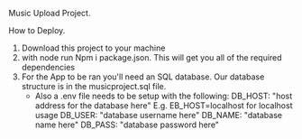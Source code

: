 Music Upload Project.

How to Deploy.
 1. Download this project to your machine
 2. with node run Npm i package.json. This will get you all of the required dependencies 
 3. For the App to be ran you'll need an SQL database. Our database structure is in the musicproject.sql file.
    - Also a .env file needs to be setup with the following:
       DB_HOST: "host address for the database here" E.g. EB_HOST=localhost for localhost usage
       DB_USER: "database username here"
       DB_NAME: "database name here"
       DB_PASS: "database password here"

